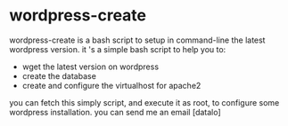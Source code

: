 # wordpress-create

wordpress-create is a bash script to setup in command-line the latest wordpress version.
it 's a simple bash script to help you to:

  - wget the latest version on wordpress
  - create the database
  - create and configure the virtualhost for apache2

you can fetch this simply script, and execute it  as root, to configure some wordpress installation. you can send me an email [datalo]

